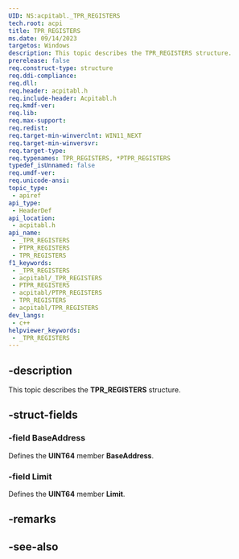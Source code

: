 ```yaml
---
UID: NS:acpitabl._TPR_REGISTERS
tech.root: acpi
title: TPR_REGISTERS
ms.date: 09/14/2023
targetos: Windows
description: This topic describes the TPR_REGISTERS structure.
prerelease: false
req.construct-type: structure
req.ddi-compliance: 
req.dll: 
req.header: acpitabl.h
req.include-header: Acpitabl.h
req.kmdf-ver: 
req.lib: 
req.max-support: 
req.redist: 
req.target-min-winverclnt: WIN11_NEXT
req.target-min-winversvr: 
req.target-type: 
req.typenames: TPR_REGISTERS, *PTPR_REGISTERS
typedef_isUnnamed: false
req.umdf-ver: 
req.unicode-ansi: 
topic_type:
 - apiref
api_type:
 - HeaderDef
api_location:
 - acpitabl.h
api_name:
 - _TPR_REGISTERS
 - PTPR_REGISTERS
 - TPR_REGISTERS
f1_keywords:
 - _TPR_REGISTERS
 - acpitabl/_TPR_REGISTERS
 - PTPR_REGISTERS
 - acpitabl/PTPR_REGISTERS
 - TPR_REGISTERS
 - acpitabl/TPR_REGISTERS
dev_langs:
 - c++
helpviewer_keywords:
 - _TPR_REGISTERS
---
```


## -description

This topic describes the **TPR_REGISTERS** structure.

## -struct-fields

### -field BaseAddress

Defines the **UINT64** member **BaseAddress**.

### -field Limit

Defines the **UINT64** member **Limit**.

## -remarks

## -see-also

